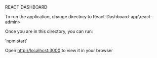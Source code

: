 REACT DASHBOARD

To run the application, change directory to React-Dashboard-app\react-admin>

Once you are in this directory, you can run:

'npm start'

Open [http://localhost:3000](http://localhost:3000) to view it in your browser
